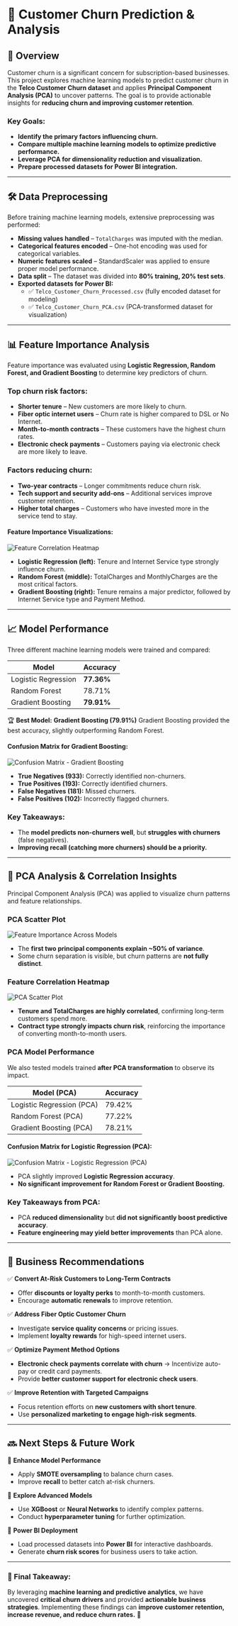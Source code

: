 # **📌 Customer Churn Prediction & Analysis**

## **📖 Overview**
Customer churn is a significant concern for subscription-based businesses. This project explores machine learning models to predict customer churn in the **Telco Customer Churn dataset** and applies **Principal Component Analysis (PCA)** to uncover patterns. The goal is to provide actionable insights for **reducing churn and improving customer retention**.

### **Key Goals:**
- **Identify the primary factors influencing churn.**
- **Compare multiple machine learning models to optimize predictive performance.**
- **Leverage PCA for dimensionality reduction and visualization.**
- **Prepare processed datasets for Power BI integration.**

---

## **🛠 Data Preprocessing**
Before training machine learning models, extensive preprocessing was performed:
- **Missing values handled** – `TotalCharges` was imputed with the median.
- **Categorical features encoded** – One-hot encoding was used for categorical variables.
- **Numeric features scaled** – StandardScaler was applied to ensure proper model performance.
- **Data split** – The dataset was divided into **80% training, 20% test sets**.
- **Exported datasets for Power BI:**
  - ✅ `Telco_Customer_Churn_Processed.csv` (fully encoded dataset for modeling)
  - ✅ `Telco_Customer_Churn_PCA.csv` (PCA-transformed dataset for visualization)

---

## **📊 Feature Importance Analysis**
Feature importance was evaluated using **Logistic Regression, Random Forest, and Gradient Boosting** to determine key predictors of churn.

### **Top churn risk factors:**
- **Shorter tenure** – New customers are more likely to churn.
- **Fiber optic internet users** – Churn rate is higher compared to DSL or No Internet.
- **Month-to-month contracts** – These customers have the highest churn rates.
- **Electronic check payments** – Customers paying via electronic check are more likely to leave.

### **Factors reducing churn:**
- **Two-year contracts** – Longer commitments reduce churn risk.
- **Tech support and security add-ons** – Additional services improve customer retention.
- **Higher total charges** – Customers who have invested more in the service tend to stay.

#### **Feature Importance Visualizations:**
![Feature Correlation Heatmap](Screenshot_2025-03-08_112943.png)

- **Logistic Regression (left):** Tenure and Internet Service type strongly influence churn.
- **Random Forest (middle):** TotalCharges and MonthlyCharges are the most critical factors.
- **Gradient Boosting (right):** Tenure remains a major predictor, followed by Internet Service type and Payment Method.

---

## **📈 Model Performance**
Three different machine learning models were trained and compared:

| Model                 | Accuracy  |
|----------------------|----------|
| Logistic Regression  | **77.36%** |
| Random Forest       | 78.71% |
| Gradient Boosting   | **79.91%** |

🏆 **Best Model:** **Gradient Boosting (79.91%)**
Gradient Boosting provided the best accuracy, slightly outperforming Random Forest.

#### **Confusion Matrix for Gradient Boosting:**
![Confusion Matrix - Gradient Boosting](Screenshot_2025-03-08_112920.png)
- **True Negatives (933):** Correctly identified non-churners.
- **True Positives (193):** Correctly identified churners.
- **False Negatives (181):** Missed churners.
- **False Positives (102):** Incorrectly flagged churners.

### **Key Takeaways:**
- The **model predicts non-churners well**, but **struggles with churners** (false negatives).
- **Improving recall (catching more churners) should be a priority.**

---

## **📌 PCA Analysis & Correlation Insights**
Principal Component Analysis (PCA) was applied to visualize churn patterns and feature relationships.

### **PCA Scatter Plot**
![Feature Importance Across Models](Screenshot_2025-03-08_113014.png)
- The **first two principal components explain ~50% of variance**.
- Some churn separation is visible, but churn patterns are **not fully distinct**.

### **Feature Correlation Heatmap**
![PCA Scatter Plot](Screenshot_2025-03-08_113031.png)
- **Tenure and TotalCharges are highly correlated**, confirming long-term customers spend more.
- **Contract type strongly impacts churn risk**, reinforcing the importance of converting month-to-month users.

### **PCA Model Performance**
We also tested models trained **after PCA transformation** to observe its impact.

| Model (PCA)            | Accuracy  |
|----------------------|----------|
| Logistic Regression (PCA) | 79.42% |
| Random Forest (PCA)      | 77.22% |
| Gradient Boosting (PCA)  | 78.21% |

#### **Confusion Matrix for Logistic Regression (PCA):**
![Confusion Matrix - Logistic Regression (PCA)](Screenshot_2025-03-08_114532.png)
- PCA slightly improved **Logistic Regression accuracy**.
- **No significant improvement for Random Forest or Gradient Boosting.**

### **Key Takeaways from PCA:**
- PCA **reduced dimensionality** but **did not significantly boost predictive accuracy**.
- **Feature engineering may yield better improvements** than PCA alone.

---

## **🚀 Business Recommendations**

✅ **Convert At-Risk Customers to Long-Term Contracts**
   - Offer **discounts or loyalty perks** to month-to-month customers.
   - Encourage **automatic renewals** to improve retention.

✅ **Address Fiber Optic Customer Churn**
   - Investigate **service quality concerns** or pricing issues.
   - Implement **loyalty rewards** for high-speed internet users.

✅ **Optimize Payment Method Options**
   - **Electronic check payments correlate with churn** → Incentivize auto-pay or credit card payments.
   - Provide **better customer support for electronic check users**.

✅ **Improve Retention with Targeted Campaigns**
   - Focus retention efforts on **new customers with short tenure**.
   - Use **personalized marketing to engage high-risk segments**.

---

## **🔜 Next Steps & Future Work**

🔹 **Enhance Model Performance**
   - Apply **SMOTE oversampling** to balance churn cases.
   - Improve **recall** to better catch at-risk churners.

🔹 **Explore Advanced Models**
   - Use **XGBoost** or **Neural Networks** to identify complex patterns.
   - Conduct **hyperparameter tuning** for further optimization.

🔹 **Power BI Deployment**
   - Load processed datasets into **Power BI** for interactive dashboards.
   - Generate **churn risk scores** for business users to take action.

---

### **📢 Final Takeaway:**
By leveraging **machine learning and predictive analytics**, we have uncovered **critical churn drivers** and provided **actionable business strategies**. Implementing these findings can **improve customer retention, increase revenue, and reduce churn rates.** 🚀

